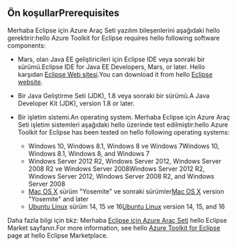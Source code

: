 ## <a name="prerequisites"></a><span data-ttu-id="cde12-101">Ön koşullar</span><span class="sxs-lookup"><span data-stu-id="cde12-101">Prerequisites</span></span>
<span data-ttu-id="cde12-102">Merhaba Eclipse için Azure Araç Seti yazılım bileşenlerini aşağıdaki hello gerektirir:</span><span class="sxs-lookup"><span data-stu-id="cde12-102">hello Azure Toolkit for Eclipse requires hello following software components:</span></span>

* <span data-ttu-id="cde12-103">Mars, olan Java EE geliştiricileri için Eclipse IDE veya sonraki bir sürümü.</span><span class="sxs-lookup"><span data-stu-id="cde12-103">Eclipse IDE for Java EE Developers, Mars, or later.</span></span> <span data-ttu-id="cde12-104">Hello karşıdan [Eclipse Web sitesi](http://www.eclipse.org/downloads/).</span><span class="sxs-lookup"><span data-stu-id="cde12-104">You can download it from hello [Eclipse website](http://www.eclipse.org/downloads/).</span></span>

* <span data-ttu-id="cde12-105">Bir Java Geliştirme Seti (JDK), 1.8 veya sonraki bir sürümü.</span><span class="sxs-lookup"><span data-stu-id="cde12-105">A Java Developer Kit (JDK), version 1.8 or later.</span></span>

* <span data-ttu-id="cde12-106">Bir işletim sistemi.</span><span class="sxs-lookup"><span data-stu-id="cde12-106">An operating system.</span></span> <span data-ttu-id="cde12-107">Merhaba Eclipse için Azure Araç Seti işletim sistemleri aşağıdaki hello üzerinde test edilmiştir:</span><span class="sxs-lookup"><span data-stu-id="cde12-107">hello Azure Toolkit for Eclipse has been tested on hello following operating systems:</span></span>
  
  * <span data-ttu-id="cde12-108">Windows 10, Windows 8.1, Windows 8 ve Windows 7</span><span class="sxs-lookup"><span data-stu-id="cde12-108">Windows 10, Windows 8.1, Windows 8, and Windows 7</span></span>
  * <span data-ttu-id="cde12-109">Windows Server 2012 R2, Windows Server 2012, Windows Server 2008 R2 ve Windows Server 2008</span><span class="sxs-lookup"><span data-stu-id="cde12-109">Windows Server 2012 R2, Windows Server 2012, Windows Server 2008 R2, and Windows Server 2008</span></span>
  * <span data-ttu-id="cde12-110">[Mac OS X](http://www.apple.com/osx) sürüm "Yosemite" ve sonraki sürümler</span><span class="sxs-lookup"><span data-stu-id="cde12-110">[Mac OS X](http://www.apple.com/osx) version "Yosemite" and later</span></span>
  * <span data-ttu-id="cde12-111">[Ubuntu Linux](http://www.ubuntu.com) sürüm 14, 15 ve 16</span><span class="sxs-lookup"><span data-stu-id="cde12-111">[Ubuntu Linux](http://www.ubuntu.com) version 14, 15, and 16</span></span>

<span data-ttu-id="cde12-112">Daha fazla bilgi için bkz: Merhaba [Eclipse için Azure Araç Seti](http://marketplace.eclipse.org/content/azure-toolkit-eclipse) hello Eclipse Market sayfanın.</span><span class="sxs-lookup"><span data-stu-id="cde12-112">For more information, see hello [Azure Toolkit for Eclipse](http://marketplace.eclipse.org/content/azure-toolkit-eclipse) page at hello Eclipse Marketplace.</span></span>

<!--
> [!IMPORTANT]
> If you are using hello Azure Toolkit for Eclipse on Windows, hello toolkit requires installing hello Azure SDK 2.9.6 or later in order toouse hello Azure emulator. You have two options for installing hello Azure SDK:
> 
> * You can download and install hello Azure SDK by using hello [Web Platform Installer (WebPI)](http://go.microsoft.com/fwlink/?LinkID=252838).
> * If you do not have hello Azure SDK installed when you create your first Azure deployment project, you will be prompted tooautomatically download install hello requisite version of hello Azure SDK.
> 
> Note that hello Azure SDK is required on Windows only.
> 
> 
-->
